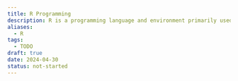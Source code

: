 ```yaml
---
title: R Programming
description: R is a programming language and environment primarily used for statistical computing and data analysis. It provides a wide variety of statistical and graphical techniques, making it a popular choice among statisticians, data scientists, and researchers for exploring, analyzing, and visualizing data.
aliases:
  - R
tags:
  - TODO
draft: true
date: 2024-04-30
status: not-started
---
```

